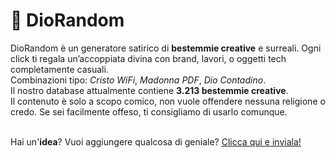 # 🤯 DioRandom

DioRandom è un generatore satirico di <b>bestemmie creative</b> e surreali.
Ogni click ti regala un’accoppiata divina con brand, lavori, o oggetti tech completamente casuali.<br>
Combinazioni tipo: <i>Cristo WiFi</i>, <i>Madonna PDF</i>, <i>Dio Contadino</i>.<br>
Il nostro database attualmente contiene <b>3.213 bestemmie creative</b>.<br>
Il contenuto è solo a scopo comico, non vuole offendere nessuna religione o credo.
Se sei facilmente offeso, ti consigliamo di usarlo comunque.<br><br>

Hai un'<b>idea</b>? Vuoi aggiungere qualcosa di geniale?
<a href="https://github.com/ChampyTech/DioRandom/issues" target="_blank">Clicca qui e inviala!</a><br><br>
